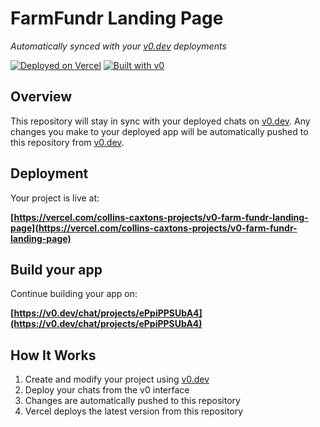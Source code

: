 # FarmFundr Landing Page

*Automatically synced with your [v0.dev](https://v0.dev) deployments*

[![Deployed on Vercel](https://img.shields.io/badge/Deployed%20on-Vercel-black?style=for-the-badge&logo=vercel)](https://vercel.com/collins-caxtons-projects/v0-farm-fundr-landing-page)
[![Built with v0](https://img.shields.io/badge/Built%20with-v0.dev-black?style=for-the-badge)](https://v0.dev/chat/projects/ePpiPPSUbA4)

## Overview

This repository will stay in sync with your deployed chats on [v0.dev](https://v0.dev).
Any changes you make to your deployed app will be automatically pushed to this repository from [v0.dev](https://v0.dev).

## Deployment

Your project is live at:

**[https://vercel.com/collins-caxtons-projects/v0-farm-fundr-landing-page](https://vercel.com/collins-caxtons-projects/v0-farm-fundr-landing-page)**

## Build your app

Continue building your app on:

**[https://v0.dev/chat/projects/ePpiPPSUbA4](https://v0.dev/chat/projects/ePpiPPSUbA4)**

## How It Works

1. Create and modify your project using [v0.dev](https://v0.dev)
2. Deploy your chats from the v0 interface
3. Changes are automatically pushed to this repository
4. Vercel deploys the latest version from this repository